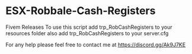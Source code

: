 # ESX-Robbale-Cash-Registers
Fivem Releases
To use this script add trp_RobCashRegisters to your resources folder
also add trp_RobCashRegisters to your server.cfg

For any help please feel free to contact me at https://discord.gg/Ak9J7KE
